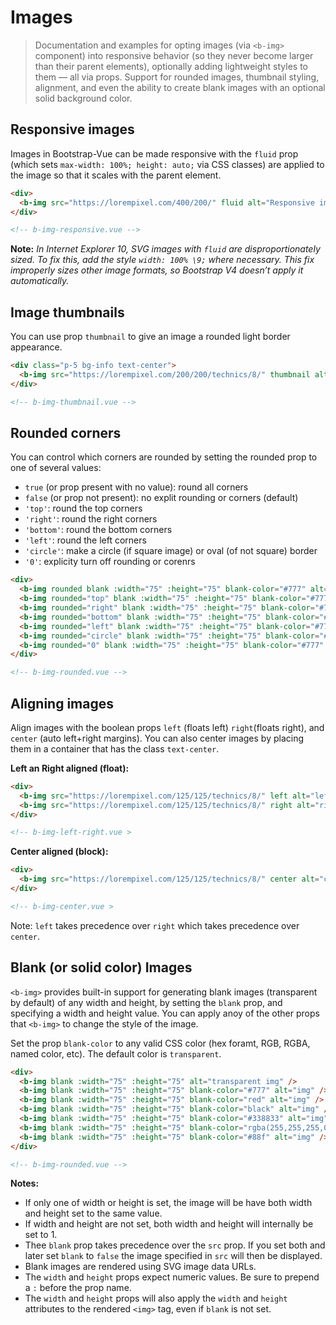 # Images

> Documentation and examples for opting images (via `<b-img>` component) into
responsive behavior (so they never become larger than their parent elements),
optionally adding lightweight styles to them — all via props. Support for
rounded images, thumbnail styling, alignment, and even the ability to create
blank images with  an optional solid background color.

## Responsive images
Images in Bootstrap-Vue can be made responsive with the `fluid` prop (which
sets `max-width: 100%; height: auto;` via CSS classes) are applied to the image
so that it scales with the parent element.

```html
<div>
  <b-img src="https://lorempixel.com/400/200/" fluid alt="Responsive image" />
</div>

<!-- b-img-responsive.vue -->
```

**Note:** _In Internet Explorer 10, SVG images with `fluid` are disproportionately sized.
To fix this, add the style `width: 100% \9;` where necessary. This fix improperly sizes
other image formats, so Bootstrap V4 doesn’t apply it automatically._

## Image thumbnails
You can use prop `thumbnail` to give an image a rounded light border appearance.

```html
<div class="p-5 bg-info text-center">
  <b-img src="https://lorempixel.com/200/200/technics/8/" thumbnail alt="Thumbnail image" />
</div>

<!-- b-img-thumbnail.vue -->
```

## Rounded corners
You can control which corners are rounded by setting the rounded prop to one
of several values:
- `true` (or prop present with no value): round all corners
- `false` (or prop not present): no explit rounding or corners (default)
- `'top'`: round the top corners
- `'right'`: round the right corners
- `'bottom'`: round the bottom corners
- `'left'`: round the left corners
- `'circle'`: make a circle (if square image) or oval (of not square) border
- `'0'`: explicity turn off rounding or corenrs

```html
<div>
  <b-img rounded blank :width="75" :height="75" blank-color="#777" alt="img" />
  <b-img rounded="top" blank :width="75" :height="75" blank-color="#777" alt="img" />
  <b-img rounded="right" blank :width="75" :height="75" blank-color="#777" alt="img" />
  <b-img rounded="bottom" blank :width="75" :height="75" blank-color="#777" alt="img" />
  <b-img rounded="left" blank :width="75" :height="75" blank-color="#777" alt="img" />
  <b-img rounded="circle" blank :width="75" :height="75" blank-color="#777" alt="img" />
  <b-img rounded="0" blank :width="75" :height="75" blank-color="#777" alt="img" />
</div>

<!-- b-img-rounded.vue -->
```

## Aligning images
Align images with the  boolean props `left` (floats left) `right`(floats right),
and `center` (auto left+right margins). You can also center images by placing them
in a container that has the class `text-center`.

**Left an Right aligned (float):**
```html
<div>
  <b-img src="https://lorempixel.com/125/125/technics/8/" left alt="left image" />
  <b-img src="https://lorempixel.com/125/125/technics/8/" right alt="right image" />
</div>

<!-- b-img-left-right.vue >
```

**Center aligned (block):**
```html
<div>
  <b-img src="https://lorempixel.com/125/125/technics/8/" center alt="center image" />
</div>

<!-- b-img-center.vue >
```

Note: `left` takes precedence over `right` which takes precedence over `center`.

## Blank (or solid color) Images
`<b-img>` provides built-in support for generating blank images (transparent by
default) of any width and height, by setting the `blank` prop, and specifying a width and
height value. You can apply anoy of the other props that `<b-img>` to change the
style of the image.

Set the prop `blank-color` to any valid CSS color (hex foramt, RGB, RGBA, named
color, etc). The default color is `transparent`.

```html
<div>
  <b-img blank :width="75" :height="75" alt="transparent img" />
  <b-img blank :width="75" :height="75" blank-color="#777" alt="img" />
  <b-img blank :width="75" :height="75" blank-color="red" alt="img" />
  <b-img blank :width="75" :height="75" blank-color="black" alt="img" />
  <b-img blank :width="75" :height="75" blank-color="#338833" alt="img" />
  <b-img blank :width="75" :height="75" blank-color="rgba(255,255,255,0.5)" alt="img" />
  <b-img blank :width="75" :height="75" blank-color="#88f" alt="img" />
</div>

<!-- b-img-rounded.vue -->
```

**Notes:**
- If only one of width or height is set, the image will be have both width and height set to the same value.
- If width and height are not set, both width and height will internally be set to 1.
- Thee `blank` prop takes precedence over the `src` prop.  If you set both and later set `blank` to `false` the image specified in `src` will then be displayed.
- Blank images are rendered using SVG image data URLs.
- The `width` and `height` props expect numeric values. Be sure to prepend a `:` before the prop name.
- The `width` and `height` props will also apply the `width` and `height` attributes to the rendered `<img>` tag, even if `blank` is not set.
